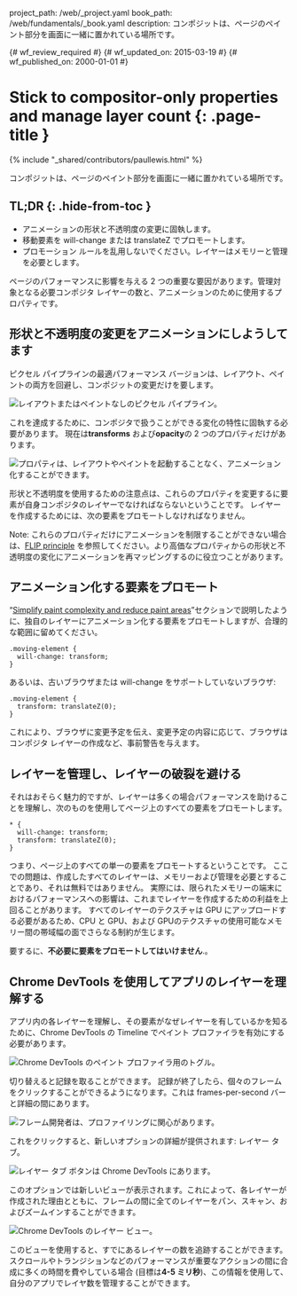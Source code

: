 project_path: /web/_project.yaml
book_path: /web/fundamentals/_book.yaml
description: コンポジットは、ページのペイント部分を画面に一緒に置かれている場所です。

{# wf_review_required #}
{# wf_updated_on: 2015-03-19 #}
{# wf_published_on: 2000-01-01 #}

# Stick to compositor-only properties and manage layer count {: .page-title }

{% include "_shared/contributors/paullewis.html" %}


コンポジットは、ページのペイント部分を画面に一緒に置かれている場所です。

## TL;DR {: .hide-from-toc }
- アニメーションの形状と不透明度の変更に固執します。
- 移動要素を will-change または translateZ でプロモートします。
- プロモーション ルールを乱用しないでください。レイヤーはメモリーと管理を必要とします。


ページのパフォーマンスに影響を与える 2 つの重要な要因があります。管理対象となる必要コンポジタ レイヤーの数と、アニメーションのために使用するプロパティです。

## 形状と不透明度の変更をアニメーションにしようしてます
ピクセル パイプラインの最適パフォーマンス バージョンは、レイアウト、ペイントの両方を回避し、コンポジットの変更だけを要します。

<img src="images/stick-to-compositor-only-properties-and-manage-layer-count/frame-no-layout-paint.jpg" class="g--centered" alt="レイアウトまたはペイントなしのピクセル パイプライン。">

これを達成するために、コンポジタで扱うことができる変化の特性に固執する必要があります。 現在は**transforms** および**opacity**の 2 つのプロパティだけがあります。

<img src="images/stick-to-compositor-only-properties-and-manage-layer-count/safe-properties.jpg" class="g--centered" alt="プロパティは、レイアウトやペイントを起動することなく、アニメーション化することができます。">

形状と不透明度を使用するための注意点は、これらのプロパティを変更するに要素が自身コンポジタのレイヤーでなければならないということです。 レイヤーを作成するためには、次の要素をプロモートしなければなりません。

<!-- TODO: Verify note type! -->
Note: これらのプロパティだけにアニメーションを制限することができない場合は、<a href="http://aerotwist.com/blog/flip-your-animations">FLIP principle</a> を参照してください。より高価なプロパティからの形状と不透明度の変化にアニメーションを再マッピングするのに役立つことがあります。

## アニメーション化する要素をプロモート

“[Simplify paint complexity and reduce paint areas](simplify-paint-complexity-and-reduce-paint-areas)”セクションで説明したように、独自のレイヤーにアニメーション化する要素をプロモートしますが、合理的な範囲に留めてください。


    .moving-element {
      will-change: transform;
    }
    

あるいは、古いブラウザまたは will-change をサポートしていないブラウザ:


    .moving-element {
      transform: translateZ(0);
    }
    

これにより、ブラウザに変更予定を伝え、変更予定の内容に応じて、ブラウザはコンポジタ レイヤーの作成など、事前警告を与えます。

## レイヤーを管理し、レイヤーの破裂を避ける

それはおそらく魅力的ですが、レイヤーは多くの場合パフォーマンスを助けることを理解し、次のものを使用してページ上のすべての要素をプロモートします。


    * {
      will-change: transform;
      transform: translateZ(0);
    }
    

つまり、ページ上のすべての単一の要素をプロモートするということです。 ここでの問題は、作成したすべてのレイヤーは、メモリーおよび管理を必要とすることであり、それは無料ではありません。 実際には、限られたメモリーの端末におけるパフォーマンスへの影響は、これまでレイヤーを作成するための利益を上回ることがあります。 すべてのレイヤーのテクスチャは GPU にアップロードする必要があるため、CPU と GPU、および GPUのテクスチャの使用可能なメモリー間の帯域幅の面でさらなる制約が生じます。

要するに、**不必要に要素をプロモートしてはいけません**.。

## Chrome DevTools を使用してアプリのレイヤーを理解する

アプリ内の各レイヤーを理解し、その要素がなぜレイヤーを有しているかを知るために、Chrome DevTools の  Timeline でペイント プロファイラを有効にする必要があります。

<img src="images/stick-to-compositor-only-properties-and-manage-layer-count/paint-profiler.jpg" class="g--centered" alt="Chrome DevTools のペイント プロファイラ用のトグル。">

切り替えると記録を取ることができます。 記録が終了したら、個々のフレームをクリックすることができるようになります。これは frames-per-second バーと詳細の間にあります。

<img src="images/stick-to-compositor-only-properties-and-manage-layer-count/frame-of-interest.jpg" class="g--centered" alt="フレーム開発者は、プロファイリングに関心があります。">

これをクリックすると、新しいオプションの詳細が提供されます: レイヤー タブ。

<img src="images/stick-to-compositor-only-properties-and-manage-layer-count/layer-tab.jpg" class="g--centered" alt="レイヤー タブ ボタンは Chrome DevTools にあります。">

このオプションでは新しいビューが表示されます。これによって、各レイヤーが作成された理由とともに、フレームの間に全てのレイヤーをパン、スキャン、およびズームインすることができます。

<img src="images/stick-to-compositor-only-properties-and-manage-layer-count/layer-view.jpg" class="g--centered" alt="Chrome DevTools のレイヤー ビュー。">

このビューを使用すると、すでにあるレイヤーの数を追跡することができます。 スクロールやトランジションなどのパフォーマンスが重要なアクションの間に合成に多くの時間を費やしている場合 (目標は**4-5 ミリ秒**)、この情報を使用して、自分のアプリでレイヤ数を管理することができます。


